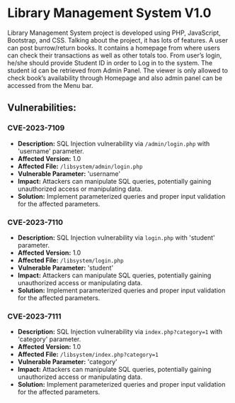 # Library Management System V1.0
Library Management System project is developed using PHP, JavaScript, Bootstrap, and CSS. Talking about the project, it has lots of features. A user can post burrow/return books. It contains a homepage from where users can check their transactions as well as other totals too. From user’s login, he/she should provide Student ID in order to Log in to the system. The student id can be retrieved from Admin Panel. The viewer is only allowed to check book’s availability through Homepage and also admin panel can be accessed from the Menu bar.

## Vulnerabilities:

### CVE-2023-7109
+ **Description:** SQL Injection vulnerability via `/admin/login.php` with 'username' parameter.
+ **Affected Version:** 1.0
+ **Affected File:** `/libsystem/admin/login.php`
+ **Vulnerable Parameter:** 'username'
+ **Impact:** Attackers can manipulate SQL queries, potentially gaining unauthorized access or manipulating data.
+ **Solution:** Implement parameterized queries and proper input validation for the affected parameters.

### CVE-2023-7110
+ **Description:** SQL Injection vulnerability via `login.php` with 'student' parameter.
+ **Affected Version:** 1.0
+ **Affected File:** `/libsystem/login.php`
+ **Vulnerable Parameter:** 'student'
+ **Impact:** Attackers can manipulate SQL queries, potentially gaining unauthorized access or manipulating data.
+ **Solution:** Implement parameterized queries and proper input validation for the affected parameters.

### CVE-2023-7111
+ **Description:** SQL Injection vulnerability via `index.php?category=1` with 'category' parameter.
+ **Affected Version:** 1.0
+ **Affected File:** `/libsystem/index.php?category=1`
+ **Vulnerable Parameter:** 'category'
+ **Impact:** Attackers can manipulate SQL queries, potentially gaining unauthorized access or manipulating data.
+ **Solution:** Implement parameterized queries and proper input validation for the affected parameters.
